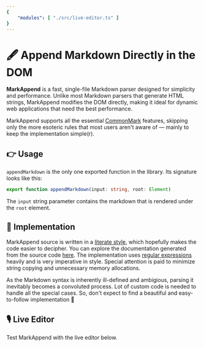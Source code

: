 ```yaml
---
{
    "modules": [ "./src/live-editor.ts" ]
}
---
```


# 🖋️ Append Markdown Directly in the DOM

**MarkAppend** is a fast, single-file Markdown parser designed for simplicity 
and performance. Unlike most Markdown parsers that generate HTML strings, 
MarkAppend modifies the DOM directly, making it ideal for dynamic web 
applications that need the best performance.

MarkAppend supports all the essential [CommonMark] features, skipping only the 
more esoteric rules that most users aren't aware of &mdash; mainly to keep the 
implementation simple(r).

## 👉 Usage

`appendMarkdown` is the only one exported function in the library. Its signature 
looks like this:
```ts
export function appendMarkdown(input: string, root: Element)
```
The `input` string parameter contains the markdown that is rendered under the 
`root` element.

## 🍰 Implementation

MarkAppend source is written in a [literate style], which hopefully makes the 
code easier to decipher. You can explore the documentation generated from the
source code [here]. The implementation uses [regular expressions] heavily and is 
very imperative in style. Special attention is paid to minimize string copying 
and unnecessary memory allocations.

As the Markdown syntax is inherently ill-defined and ambigious, parsing it
inevitably becomes a convoluted process. Lot of custom code is needed to handle 
all the special cases. So, don't expect to find a beautiful and easy-to-follow 
implementation 💩

## 🎙️ Live Editor

Test MarkAppend with the live editor below.

<live-editor></live-editor>

[CommonMark]: https://spec.commonmark.org/
[literate style]: https://en.wikipedia.org/wiki/Literate_programming
[here]: src/parser.html
[regular expressions]: https://en.wikipedia.org/wiki/Regular_expression